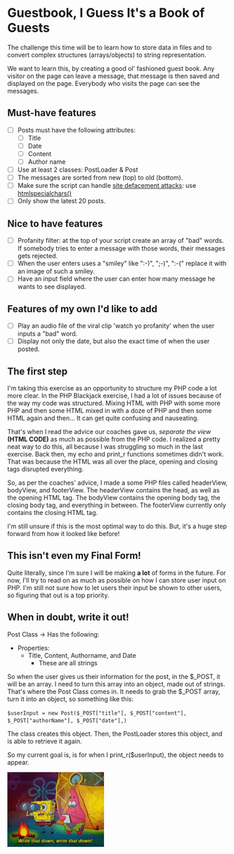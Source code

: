 # Guestbook, I Guess It's a Book of Guests
The challenge this time will be to learn how to store data in files and to convert complex structures (arrays/objects) to string representation.

We want to learn this, by creating a good ol' fashioned guest book.
Any visitor on the page can leave a message, that message is then saved and displayed on the page.
Everybody who visits the page can see the messages.

## Must-have features
- [ ] Posts must have the following attributes:
  - [ ] Title
  - [ ] Date
  - [ ] Content
  - [ ] Author name

- [ ] Use at least 2 classes: PostLoader & Post
- [ ] The messages are sorted from new (top) to old (bottom).
- [ ] Make sure the script can handle [site defacement attacks](https://en.wikipedia.org/wiki/Website_defacement): use [htmlspecialchars()](https://www.php.net/htmlspecialchars)
- [ ] Only show the latest 20 posts.

## Nice to have features
- [ ] Profanity filter: at the top of your script create an array of "bad" words. If somebody tries to enter a message with those words, their messages gets rejected.
- [ ] When the user enters uses a "smiley" like ":-)", ";-)", ":-(" replace it with an image of such a smiley.
- [ ] Have an input field where the user can enter how many message he wants to see displayed.

## Features of my own I'd like to add
- [ ] Play an audio file of the viral clip 'watch yo profanity' when the user inputs a "bad" word.
- [ ] Display not only the date, but also the exact time of when the user posted.

## The first step
I'm taking this exercise as an opportunity to structure my PHP code a lot more clear.
In the PHP Blackjack exercise, I had a lot of issues because of the way my code was structured.
Mixing HTML with PHP with some more PHP and then some HTML mixed in with a doze of PHP and then some HTML again and then...
It can get quite confusing and nauseating.

That's when I read the advice our coaches gave us, *separate the view* **(HTML CODE)** as much as possible from the PHP code.
I realized a pretty neat way to do this, all because I was struggling so much in the last exercise.
Back then, my echo and print_r functions sometimes didn't work.
That was because the HTML was all over the place, opening and closing tags disrupted everything.

So, as per the coaches' advice, I made a some PHP files called headerView, bodyView, and footerView.
The headerView contains the head, as well as the opening HTML tag.
The bodyView contains the opening body tag, the closing body tag, and everything in between.
The footerView currently only contains the closing HTML tag.

I'm still unsure if this is the most optimal way to do this.
But, it's a huge step forward from how it looked like before!

## This isn't even my Final Form!
Quite literally, since I'm sure I will be making **a lot** of forms in the future.
For now, I'll try to read on as much as possible on how I can store user input on PHP.
I'm still not sure how to let users their input be shown to other users, so figuring that out is a top priority.

## When in doubt, write it out!

Post Class
-> Has the following:
* Properties:
  * Title, Content, Authorname, and Date
    * These are all strings

So when the user gives us their information for the post, in the $_POST, it will be an array.
I need to turn this array into an object, made out of strings.
That's where the Post Class comes in.
It needs to grab the $_POST array, turn it into an object, so something like this:

`$userInput = new Post($_POST["title"], $_POST["content"], $_POST["authorName"], $_POST["date"],)`

The class creates this object.
Then, the PostLoader stores this object, and is able to retrieve it again.

So my current goal is, is for when I print_r($userInput), the object needs to appear.

![some-text](images/patrick.gif)